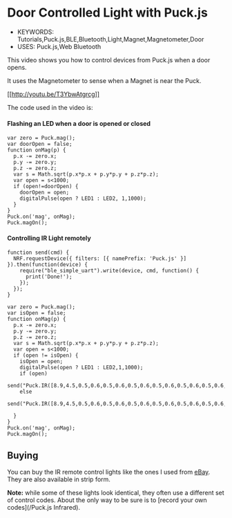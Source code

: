 <!--- Copyright (c) 2016 Gordon Williams, Pur3 Ltd. See the file LICENSE for copying permission. -->
Door Controlled Light with Puck.js
==================================

* KEYWORDS: Tutorials,Puck.js,BLE,Bluetooth,Light,Magnet,Magnetometer,Door
* USES: Puck.js,Web Bluetooth

This video shows you how to control devices from Puck.js when a door opens.

It uses the Magnetometer to sense when a Magnet is near the Puck.

[[http://youtu.be/T3YbwAtgrcg]]

The code used in the video is:

#### Flashing an LED when a door is opened or closed

```
var zero = Puck.mag();
var doorOpen = false;
function onMag(p) {
  p.x -= zero.x;
  p.y -= zero.y;
  p.z -= zero.z;
  var s = Math.sqrt(p.x*p.x + p.y*p.y + p.z*p.z);
  var open = s<1000;
  if (open!=doorOpen) {
    doorOpen = open;
    digitalPulse(open ? LED1 : LED2, 1,1000);
  }
}
Puck.on('mag', onMag);
Puck.magOn();
```

#### Controlling IR Light remotely

```
function send(cmd) {
  NRF.requestDevice({ filters: [{ namePrefix: 'Puck.js' }] }).then(function(device) {
    require("ble_simple_uart").write(device, cmd, function() {
      print('Done!');
    });
  });
}

var zero = Puck.mag();
var isOpen = false;
function onMag(p) {
  p.x -= zero.x;
  p.y -= zero.y;
  p.z -= zero.z;
  var s = Math.sqrt(p.x*p.x + p.y*p.y + p.z*p.z);
  var open = s<1000;
  if (open != isOpen) {
    isOpen = open;
    digitalPulse(open ? LED1 : LED2,1,1000);
    if (open)    
          send("Puck.IR([8.9,4.5,0.5,0.6,0.5,0.6,0.5,0.6,0.5,0.6,0.5,0.6,0.5,0.6,0.5,0.6,0.5,0.6,0.5,1.7,0.5,1.8,0.5,1.7,0.5,1.7,0.5,1.7,0.5,1.7,0.5,1.7,0.5,1.8,0.5,1.7,0.5,1.7,0.5,1.7,0.5,0.6,0.5,0.6,0.5,0.6,0.5,0.6,0.5,0.6,0.5,0.6,0.5,0.6,0.5,0.6,0.5,1.7,0.5,1.7,0.5,1.7,0.5,1.8,0.5,1.7,0.5,39.9,8.9,2.3,0.5,96.2,8.9,2.3,0.5]);\n");
    else
       send("Puck.IR([8.9,4.5,0.5,0.6,0.5,0.6,0.5,0.6,0.5,0.6,0.5,0.6,0.5,0.6,0.5,0.6,0.5,0.6,0.5,1.7,0.5,1.8,0.5,1.7,0.5,1.7,0.5,1.8,0.5,1.7,0.5,1.7,0.5,1.8,0.5,0.6,0.5,1.7,0.5,1.7,0.5,0.6,0.5,0.6,0.5,0.6,0.5,0.6,0.5,0.6,0.5,1.7,0.5,0.6,0.5,0.6,0.5,1.8,0.5,1.7,0.5,1.7,0.5,1.8,0.5,1.7,0.5,39.9,8.9,2.3,0.5,96.2,8.9,2.3,0]);\n");

  }
}
Puck.on('mag', onMag);
Puck.magOn();
```

Buying
------

You can buy the IR remote control lights like the ones I used from
[eBay](http://www.ebay.com/sch/i.html?_nkw=rgb+led+light+ir+remote+control&_sacat=0).
They are also available in strip form.

**Note:** while some of these lights look identical, they often use a different
set of control codes. About the only way to be sure is to [record your own codes](/Puck.js Infrared).
